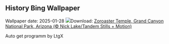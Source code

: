 ## History Bing Wallpaper
Wallpaper date: 2025-01-28
![](https://www.bing.com/th?id=OHR.CanyonSnow_EN-GB0286033660_UHD.jpg&w=1000)Download: [Zoroaster Temple, Grand Canyon National Park, Arizona (© Nick Lake/Tandem Stills + Motion)](https://www.bing.com/th?id=OHR.CanyonSnow_EN-GB0286033660_UHD.jpg)

Auto get programm by LtgX
